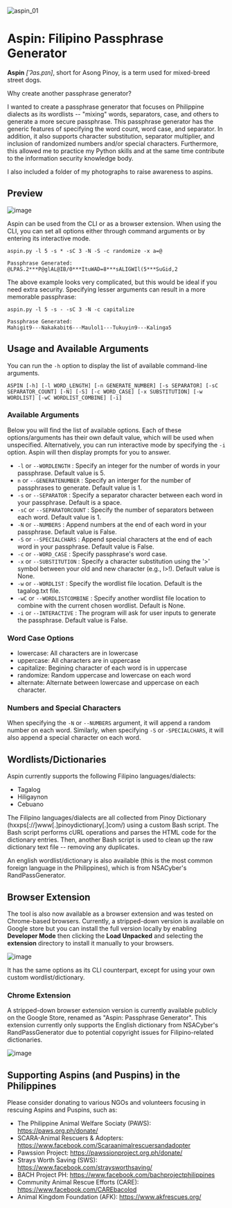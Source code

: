 ![aspin_01](https://github.com/UncleSocks/aspin-filipino-centric-passphrase-generator/assets/79778613/7bccf670-a404-41fc-8ab3-489d7da828f7)

# Aspin: Filipino Passphrase Generator

**Aspin** _[ˈʔas.pɪn]_, short for Asong Pinoy, is a term used for mixed-breed street dogs.

Why create another passphrase generator? 

I wanted to create a passphrase generator that focuses on Philippine dialects as its wordlists -- "mixing" words, separators, case, and others to generate a more secure passphrase. This passphrase generator has the generic features of specifying the word count, word case, and separator. In addition, it also supports character substitution, separator multiplier, and inclusion of randomized numbers and/or special characters.
Furthermore, this allowed me to practice my Python skills and at the same time contribute to the information security knowledge body.

I also included a folder of my photographs to raise awareness to aspins.

## Preview

![image](https://github.com/user-attachments/assets/5da2f24e-7012-420e-a670-fbc378d992bb)

Aspin can be used from the CLI or as a browser extension. When using the CLI, you can set all options either through command arguments or by entering its interactive mode.
```
aspin.py -l 5 -s * -sC 3 -N -S -c randomize -x a=@

Passphrase Generated:
@LPAS.2***P@glAL@IB/0***ItuWAD=8***sALIGWIl(5***SuGid,2
```
The above example looks very complicated, but this would be ideal if you need extra security. Specifying lesser arguments can result in a more memorable passphrase:
```
aspin.py -l 5 -s - -sC 3 -N -c capitalize

Passphrase Generated:
Mahigit9---Nakakabit6---Maulol1---Tukuyin9---Kalinga5
```

## Usage and Available Arguments
You can run the `-h` option to display the list of available command-line arguments. 
```
ASPIN [-h] [-l WORD_LENGTH] [-n GENERATE_NUMBER] [-s SEPARATOR] [-sC SEPARATOR_COUNT] [-N] [-S] [-c WORD_CASE] [-x SUBSTITUTION] [-w WORDLIST] [-wC WORDLIST_COMBINE] [-i]
```
### Available Arguments
Below you will find the list of available options. Each of these options/arguments has their own default value, which will be used when unspecified. Alternatively, you can run interactive mode by specifying the `-i` option. Aspin will then display prompts for you to answer.
- `-l` or `--WORDLENGTH` : Specify an integer for the number of words in your passphrase. Default value is 5.
- `n` or `--GENERATENUMBER` : Specify an interger for the number of passphrases to generate. Default value is 1.
- `-s` or `--SEPARATOR` : Specify a separator character between each word in your passphrase. Default is a space.
- `-sC` or `--SEPARATORCOUNT` : Specify the number of separators between each word. Default value is 1.
- `-N` or `--NUMBERS` :  Append numbers at the end of each word in your passphrase. Default value is False.
- `-S` or `--SPECIALCHARS` :  Append special characters at the end of each word in your passphrase. Default value is False.
- `-c` or `--WORD_CASE` : Specify passphrase's word case. 
- `-x` or `--SUBSTITUTION` :  Specify a character substitution using the '>' symbol between your old and new character (e.g., l>!). Default value is None.
- `-w` or `--WORDLIST` : Specify the wordlist file location. Default is the tagalog.txt file.
- `-wC` or `--WORDLISTCOMBINE` : Specify another wordlist file location to combine with the current chosen wordlist. Default is None.
- `-i` or `--INTERACTIVE` : The program will ask for user inputs to generate the passphrase. Default value is False.

### Word Case Options
- lowercase: All characters are in lowercase
- uppercase: All characters are in uppercase
- capitalize: Begining character of each word is in uppercase
- randomize: Random uppercase and lowercase on each word
- alternate: Alternate between lowercase and uppercase on each character.

### Numbers and Special Characters
When specifying the `-N` or `--NUMBERS` argument, it will append a random number on each word. Similarly, when specifying `-S` or `-SPECIALCHARS`, it will also append a special character on each word.

## Wordlists/Dictionaries
Aspin currently supports the following Filipino languages/dialects:
- Tagalog
- Hiligaynon
- Cebuano

The Filipino languages/dialects are all collected from Pinoy Dictionary (hxxps[://]www[.]pinoydictionary[.]com/) using a custom Bash script. The Bash script performs cURL operations and parses the HTML code for the dictionary entries. Then, another Bash script is used to clean up the raw dictionary text file -- removing any duplicates.

An english wordlist/dictionary is also available (this is the most common foreign language in the Philippines), which is from NSACyber's RandPassGenerator.

## Browser Extension
The tool is also now available as a browser extension and was tested on Chrome-based browsers. Currently, a stripped-down version is available on Google store but you can install the full version locally by enabling **Developer Mode** then clicking the **Load Unpacked** and selecting the **extension** directory to install it manually to your browsers.

![image](https://github.com/user-attachments/assets/87f542d5-ce3c-40c6-9e90-d45e9bcb93c2)

It has the same options as its CLI counterpart, except for using your own custom wordlist/dictionary.

### Chrome Extension
A stripped-down browser extension version is currently available publicly on the Google Store, renamed as "Aspin: Passphrase Generator". This extension currently only supports the English dictionary from NSACyber's RandPassGenerator due to potential copyright issues for Filipino-related dictionaries.

![image](https://github.com/user-attachments/assets/07afd88e-e0d5-42ff-8076-3dbc84b6406b)

## Supporting Aspins (and Puspins) in the Philippines
Please consider donating to various NGOs and volunteers focusing in rescuing Aspins and Puspins, such as:
- The Philippine Animal Welfare Sociaty (PAWS): https://paws.org.ph/donate/
- SCARA-Animal Rescuers & Adopters: https://www.facebook.com/Scaraanimalrescuersandadopter
- Pawssion Project: https://pawssionproject.org.ph/donate/
- Strays Worth Saving (SWS): https://www.facebook.com/straysworthsaving/
- BACH Project PH: https://www.facebook.com/bachprojectphilippines
- Community Animal Rescue Efforts (CARE): https://www.facebook.com/CAREbacolod
- Animal Kingdom Foundation (AFK): https://www.akfrescues.org/
